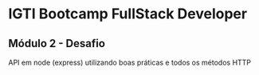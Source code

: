 # IGTI Bootcamp FullStack Developer 
## Módulo 2 - Desafio
API em node (express) utilizando boas práticas e todos os métodos HTTP
